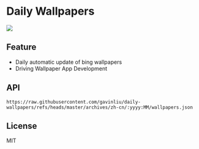 # Daily Wallpapers
  
![](https://www.bing.com/th?id=OHR.GreatHeatY25_ZH-CN8252122347_UHD.jpg)

## Feature

- Daily automatic update of bing wallpapers
- Driving Wallpaper App Development

## API

```
https://raw.githubusercontent.com/gavinliu/daily-wallpapers/refs/heads/master/archives/zh-cn/:yyyy:MM/wallpapers.json
```

## License

MIT
  